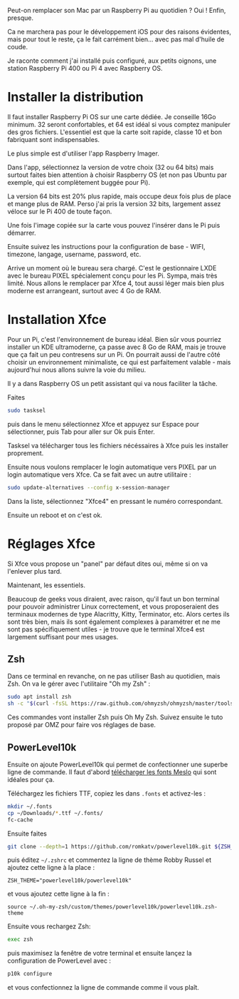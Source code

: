 Peut-on remplacer son Mac par un Raspberry Pi au quotidien ? Oui ! Enfin, presque.

Ca ne marchera pas pour le développement iOS pour des raisons évidentes, mais pour tout le reste, ça le fait carrément bien... avec pas mal d'huile de coude.

Je raconte comment j'ai installé puis configuré, aux petits oignons, une station Raspberry Pi 400 ou Pi 4 avec Raspberry OS.

<!-- more -->

# Installer la distribution

Il faut installer Raspberry Pi OS sur une carte dédiée. Je conseille 16Go minimum. 32 seront confortables, et 64 est idéal si vous comptez manipuler des gros fichiers. L'essentiel est que la carte soit rapide, classe 10 et bon fabriquant sont indispensables.

Le plus simple est d'utiliser l'app Raspberry Imager. 

Dans l'app, sélectionnez la version de votre choix (32 ou 64 bits) mais surtout faites bien attention à choisir Raspberry OS (et non pas Ubuntu par exemple, qui est complètement buggée pour Pi).

La version 64 bits est 20% plus rapide, mais occupe deux fois plus de place et mange plus de RAM. Perso j'ai pris la version 32 bits, largement assez véloce sur le Pi 400 de toute façon.

Une fois l'image copiée sur la carte vous pouvez l'insérer dans le Pi puis démarrer. 

Ensuite suivez les instructions pour la configuration de base - WIFI, timezone, langage, username, password, etc.

Arrive un moment où le bureau sera chargé. C'est le gestionnaire LXDE avec le bureau PIXEL spécialement conçu pour les Pi. Sympa, mais très limité. Nous allons le remplacer par Xfce 4, tout aussi léger mais bien plus moderne est arrangeant, surtout avec 4 Go de RAM.

# Installation Xfce

Pour un Pi, c'est l'environnement de bureau idéal. Bien sûr vous pourriez installer un KDE ultramoderne, ça passe avec 8 Go de RAM, mais je trouve que ça fait un peu contresens sur un Pi. On pourrait aussi de l'autre côté choisir un environnement minimaliste, ce qui est parfaitement valable - mais aujourd'hui nous allons suivre la voie du milieu.

Il y a dans Raspberry OS un petit assistant qui va nous faciliter la tâche.

Faites

```bash
sudo tasksel
```

puis dans le menu sélectionnez Xfce et appuyez sur Espace pour sélectionner, puis Tab pour aller sur Ok puis Enter.

Tasksel va télécharger tous les fichiers nécéssaires à Xfce puis les installer proprement.

Ensuite nous voulons remplacer le login automatique vers PIXEL par un login automatique vers Xfce. Ca se fait avec un autre utilitaire :

```bash
sudo update-alternatives --config x-session-manager
```

Dans la liste, sélectionnez "Xfce4" en pressant le numéro correspondant.

Ensuite un reboot et on c'est ok.


# Réglages Xfce

Si Xfce vous propose un "panel" par défaut dites oui, même si on va l'enlever plus tard.

Maintenant, les essentiels. 

Beaucoup de geeks vous diraient, avec raison, qu'il faut un bon terminal pour pouvoir administrer Linux correctement, et vous proposeraient des terminaux modernes de type Alacritty, Kitty, Terminator, etc. Alors certes ils sont très bien, mais ils sont également complexes à paramétrer et ne me sont pas spécifiquement utiles - je trouve que le terminal Xfce4 est largement suffisant pour mes usages.

## Zsh

Dans ce terminal en revanche, on ne pas utiliser Bash au quotidien, mais Zsh. On va le gérer avec l'utilitaire "Oh my Zsh" :

```bash
sudo apt install zsh
sh -c "$(curl -fsSL https://raw.github.com/ohmyzsh/ohmyzsh/master/tools/install.sh)"
```

Ces commandes vont installer Zsh puis Oh My Zsh. Suivez ensuite le tuto proposé par OMZ pour faire vos réglages de base.

## PowerLevel10k

Ensuite on ajoute PowerLevel10k qui permet de confectionner une superbe ligne de commande. Il faut d'abord [télécharger les fonts Meslo](https://github.com/romkatv/powerlevel10k#meslo-nerd-font-patched-for-powerlevel10k) qui sont idéales pour ça. 

Téléchargez les fichiers TTF, copiez les dans `.fonts` et activez-les :

```bash
mkdir ~/.fonts
cp ~/Downloads/*.ttf ~/.fonts/
fc-cache
```

Ensuite faites

```bash
git clone --depth=1 https://github.com/romkatv/powerlevel10k.git ${ZSH_CUSTOM:-$HOME/.oh-my-zsh/custom}/themes/powerlevel10k
```

puis éditez `~/.zshrc` et commentez la ligne de thème Robby Russel et ajoutez cette ligne à la place :

```text
ZSH_THEME="powerlevel10k/powerlevel10k"
```

et vous ajoutez cette ligne à la fin :

```text
source ~/.oh-my-zsh/custom/themes/powerlevel10k/powerlevel10k.zsh-theme
```

Ensuite vous rechargez Zsh:

```bash
exec zsh
```

puis maximisez la fenêtre de votre terminal et ensuite lançez la configuration de PowerLevel avec :

```bash
p10k configure
```

et vous confectionnez la ligne de commande comme il vous plaît.


